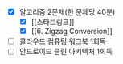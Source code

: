 - [x] 알고리즘 2문제(한 문제당 40분)
	- [x] [[스타트링크]]
	- [x] [[6. Zigzag Conversion]]
- [ ] 클라우드 컴퓨팅 워크북 1회독
- [ ] 안드로이드 클린 아키텍처 1회독